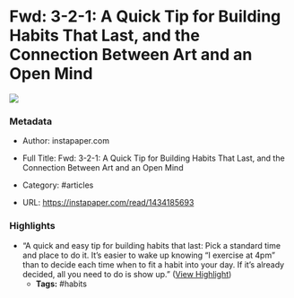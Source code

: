 # Fwd: 3-2-1: A Quick Tip for Building Habits That Last, and the Connection Between Art and an Open Mind

![](https://readwise-assets.s3.amazonaws.com/static/images/article4.6bc1851654a0.png)

### Metadata

- Author: instapaper.com
- Full Title: Fwd: 3-2-1: A Quick Tip for Building Habits That Last, and the Connection Between Art and an Open Mind
- Category: #articles


- URL: https://instapaper.com/read/1434185693

### Highlights

- “A quick and easy tip for building habits that last:
  Pick a standard time and place to do it.
  It’s easier to wake up knowing “I exercise at 4pm” than to decide each time when to fit a habit into your day.
  If it’s already decided, all you need to do is show up.” ([View Highlight](https://instapaper.com/read/1434185693/17116431))
    - **Tags:** #habits

